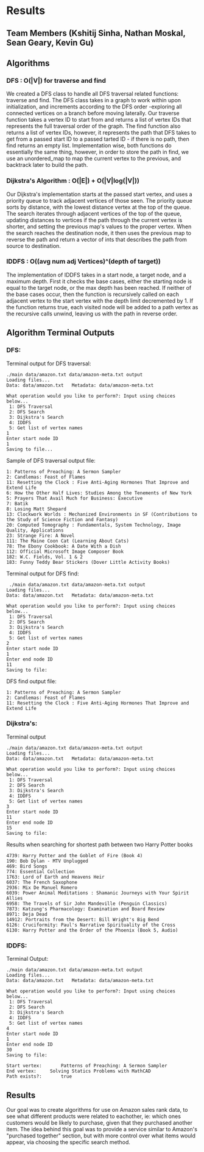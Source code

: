 # Results
## Team Members (Kshitij Sinha, Nathan Moskal, Sean Geary, Kevin Gu)
## Algorithms
### DFS : O(|V|) for traverse and find
We created a DFS class to handle all DFS traversal related functions: traverse and find. The DFS class takes in a graph to work within upon initialization, and increments according to the DFS order -exploring all connected vertices on a branch before moving laterally. Our traverse function takes a vertex ID to start from and returns a list of vertex IDs that represents the full traversal order of the graph. The find function also returns a list of vertex IDs, however, it represents the path that DFS takes to get from a passed start ID to a passed tarted ID - if there is no path, then find returns an empty list. Implementation wise, both functions do essentially the same thing, however, in order to store the path in find, we use an unordered_map to map the current vertex to the previous, and backtrack later to build the path.
### Dijkstra's Algorithm : O(|E|) + O(|V|log(|V|))
Our Dijkstra's implementation starts at the passed start vertex, and uses a priority queue to track adjacent vertices of those seen. The priority queue sorts by distance, with the lowest distance vertex at the top of the queue. The search iterates through adjacent vertices of the top of the queue, updating distances to vertices if the path through the current vertex is shorter, and setting the previous map's values to the proper vertex. When the search reaches the destination node, it then uses the previous map to reverse the path and return a vector of ints that describes the path from source to destination.
### IDDFS : O((avg num adj Vertices)^(depth of target))
The implementation of IDDFS takes in a start node, a target node, and a maximum depth. First it checks the base cases, either the starting node is equal to the target node, or the max depth has been reached. If neither of the base cases occur, then the function is recursively called on each adjacent vertex to the start vertex with the depth limit decremented by 1. If the function returns true, each visited node will be added to a path vertex as the recursive calls unwind, leaving us with the path in reverse order.
## Algorithm Terminal Outputs
### DFS: 
Terminal output for DFS traversal:
```
./main data/amazon.txt data/amazon-meta.txt output
Loading files...
Data: data/amazon.txt   Metadata: data/amazon-meta.txt

What operation would you like to perform?: Input using choices below...
 1: DFS Traversal
 2: DFS Search
 3: Dijkstra's Search
 4: IDDFS
 5: Get list of vertex names
1
Enter start node ID
1
Saving to file...
```
Sample of DFS traversal output file:
```
1: Patterns of Preaching: A Sermon Sampler
2: Candlemas: Feast of Flames
11: Resetting the Clock : Five Anti-Aging Hormones That Improve and Extend Life
6: How the Other Half Lives: Studies Among the Tenements of New York
5: Prayers That Avail Much for Business: Executive
7: Batik
8: Losing Matt Shepard
13: Clockwork Worlds : Mechanized Environments in SF (Contributions to the Study of Science Fiction and Fantasy)
20: Computed Tomography : Fundamentals, System Technology, Image Quality, Applications
23: Strange Fire: A Novel
111: The Maine Coon Cat (Learning About Cats)
78: The Ebony Cookbook: A Date With a Dish
112: Official Microsoft Image Composer Book
182: W.C. Fields, Vol. 1 & 2
183: Funny Teddy Bear Stickers (Dover Little Activity Books)
```
Terminal output for DFS find:
```
 ./main data/amazon.txt data/amazon-meta.txt output
Loading files...
Data: data/amazon.txt   Metadata: data/amazon-meta.txt

What operation would you like to perform?: Input using choices below...
 1: DFS Traversal
 2: DFS Search
 3: Dijkstra's Search
 4: IDDFS
 5: Get list of vertex names
2
Enter start node ID
1
Enter end node ID
11
Saving to file:
```
DFS find output file:
```
1: Patterns of Preaching: A Sermon Sampler
2: Candlemas: Feast of Flames
11: Resetting the Clock : Five Anti-Aging Hormones That Improve and Extend Life
```
### Dijkstra's: 
Terminal output
```
./main data/amazon.txt data/amazon-meta.txt output
Loading files...
Data: data/amazon.txt   Metadata: data/amazon-meta.txt

What operation would you like to perform?: Input using choices below...
 1: DFS Traversal
 2: DFS Search
 3: Dijkstra's Search
 4: IDDFS
 5: Get list of vertex names
3
Enter start node ID
11
Enter end node ID
15
Saving to file:
```
Results when searching for shortest path between two Harry Potter books
```
4739: Harry Potter and the Goblet of Fire (Book 4)
190: Bob Dylan - MTV Unplugged
469: Bird Songs
774: Essential Collection
1763: Lord of Earth and Heavens Heir
6037: The French Saxophone
2936: Mix De Manuel Romero
6039: Power Animal Meditations : Shamanic Journeys with Your Spirit Allies
6958: The Travels of Sir John Mandeville (Penguin Classics)
7873: Katzung's Pharmacology: Examination and Board Review
8971: Deja Dead
14912: Portraits from the Desert: Bill Wright's Big Bend
6126: Cruciformity: Paul's Narrative Spirituality of the Cross
6130: Harry Potter and the Order of the Phoenix (Book 5, Audio)
```
### IDDFS: 
Terminal Output:
```
./main data/amazon.txt data/amazon-meta.txt output
Loading files...
Data: data/amazon.txt   Metadata: data/amazon-meta.txt

What operation would you like to perform?: Input using choices below...
 1: DFS Traversal
 2: DFS Search
 3: Dijkstra's Search
 4: IDDFS
 5: Get list of vertex names
4
Enter start node ID
1
Enter end node ID
30
Saving to file:
```
```
Start vertex:		Patterns of Preaching: A Sermon Sampler
End vertex:		Solving Statics Problems with MathCAD
Path exists?:		true
```
## Results
Our goal was to create algorithms for use on Amazon sales rank data, to see what different products were related to eachother, ie: which ones customers would be likely to purchase, given that they purchased another item. The idea behind this goal was to provide a service similar to Amazon's "purchased together" section, but with more control over what items would appear, via choosing the specific search method.

